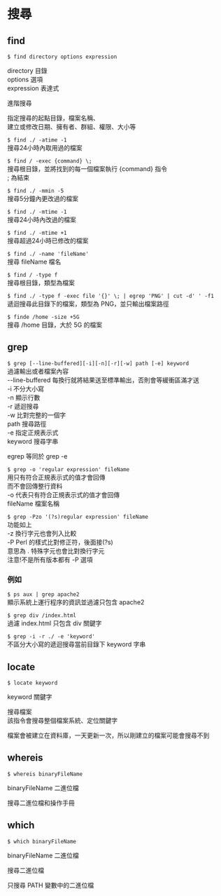 # 搜尋

## find

`$ find directory options expression`

directory 目錄  
options 選項  
expression 表達式

進階搜尋

指定搜尋的起點目錄，檔案名稱、  
建立或修改日期、擁有者、群組、權限、大小等

`$ find ./ -atime -1`  
搜尋24小時內取用過的檔案

`$ find / -exec {command} \;`  
搜尋根目錄，並將找到的每一個檔案執行 {command} 指令  
\; 為結束

`$ find ./ -mmin -5`  
搜尋5分鐘內更改過的檔案

`$ find ./ -mtime -1`  
搜尋24小時內改過的檔案

`$ find ./ -mtime +1`  
搜尋超過24小時已修改的檔案

`$ find ./ -name 'fileName'`  
搜尋 fileName 檔名

`$ find / -type f`  
搜尋根目錄，類型為檔案

`$ find ./ -type f -exec file '{}' \; | egrep 'PNG' | cut -d' ' -f1`  
遞迴搜尋此目錄下的檔案，類型為 PNG，並只輸出檔案路徑

`$ finde /home -size +5G`  
搜尋 /home 目錄，大於 5G 的檔案

## grep

`$ grep [--line-buffered][-i][-n][-r][-w] path [-e] keyword`  
過濾輸出或者檔案內容  
--line-buffered 每換行就將結果送至標準輸出，否則會等緩衝區滿才送  
-i 不分大小寫  
-n 顯示行數  
-r 遞迴搜尋  
-w 比對完整的一個字  
path 搜尋路徑  
-e 指定正規表示式  
keyword 搜尋字串

egrep 等同於 grep -e

`$ grep -o 'regular expression' fileName`  
用只有符合正規表示式的值才會回傳  
而不會回傳整行資料  
-o 代表只有符合正規表示式的值才會回傳  
fileName 檔案名稱

`$ grep -Pzo '(?s)regular expression' fileName`  
功能如上  
-z 換行字元也會列入比較  
-P Perl 的樣式比對修正符，後面接\(?s\)  
意思為 . 特殊字元也會比對換行字元  
注意!不是所有版本都有 -P 選項

### 例如

`$ ps aux | grep apache2`  
顯示系統上運行程序的資訊並過濾只包含 apache2

`$ grep div /index.html`  
過濾 index.html 只包含 div 關鍵字

`$ grep -i -r ./ -e 'keyword'`  
不區分大小寫的遞迴搜尋當前目錄下 keyword 字串

## locate

`$ locate keyword`

keyword 關鍵字

搜尋檔案  
該指令會搜尋整個檔案系統、定位關鍵字

檔案會被建立在資料庫，一天更新一次，所以剛建立的檔案可能會搜尋不到

## whereis

`$ whereis binaryFileName`

binaryFileName 二進位檔

搜尋二進位檔和操作手冊

## which

`$ which binaryFileName`

binaryFileName 二進位檔 

搜尋二進位檔

只搜尋 PATH 變數中的二進位檔

